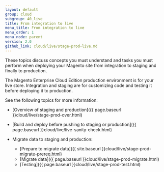 ```yaml
---
layout: default
group: cloud
subgroup: 40_live
title: From integration to live
menu_title: From integration to live
menu_order: 1
menu_node: parent
version: 2.0
github_link: cloud/live/stage-prod-live.md
---
```


These topics discuss concepts you must understand and tasks you must perform when deploying your Magento site from integration to staging and finally to production.

The Magento Enterprise Cloud Edition production environment is for your live store. Integration and staging are for customizing code and testing it before deploying it to production.

See the following topics for more information:

*	[Overview of staging and production]({{ page.baseurl }}cloud/live/stage-prod-over.html)
*	[Build and deploy before pushing to staging or production]({{ page.baseurl }}cloud/live/live-sanity-check.html)
*	Migrate data to staging and production:

	*	[Prepare to migrate data]({{ site.baseurl }}cloud/live/stage-prod-migrate-prereq.html)
	*	[Migrate data]({{ page.baseurl }}cloud/live/stage-prod-migrate.html)
	*	[Testing]({{ page.baseurl }}cloud/live/stage-prod-test.html)
